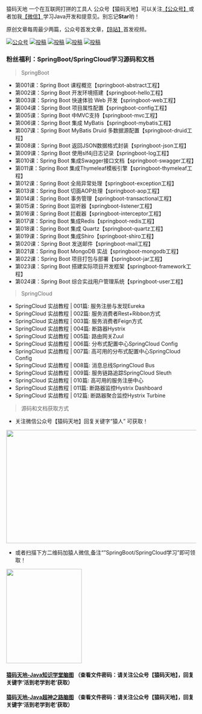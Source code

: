 猿码天地 一个在互联网打拼的工具人 公众号【猿码天地】可以关注[【公众号】](https://gitee.com/zhangbw666/img-folder/raw/master/img-wechat/%E5%BE%AE%E4%BF%A1%E5%85%AC%E4%BC%97%E5%8F%B7.jpg)或者加我[【微信】](https://gitee.com/zhangbw666/img-folder/raw/master/img-wechat/%E4%B8%AA%E4%BA%BA%E5%BE%AE%E4%BF%A1.jpg)学习Java开发和提意见。别忘记**Star**哟！

原创文章每周最少两篇，公众号首发文章，[【B站】](https://space.bilibili.com/415554856/dynamic)首发视频。

<p align="left">
  <a href="#公众号"><img src="https://img.shields.io/badge/%E5%85%AC%E4%BC%97%E5%8F%B7-%E7%8C%BF%E7%A0%81%E5%A4%A9%E5%9C%B0-yellowgreen" alt="公众号"></a>
  <a href="https://space.bilibili.com/415554856/dynamic"><img src="https://img.shields.io/badge/bilibili-哔哩哔哩-critical" alt="投稿"></a>
  <a href="https://blog.csdn.net/zbw125?spm=1000.2115.3001.5113"><img src="https://img.shields.io/badge/csdn-CSDN-red.svg" alt="投稿"></a>
  <a href="https://www.toutiao.com/c/user/token/MS4wLjABAAAAQpWOhcjG9sGH_qbn3XYSKBgJ_cG9evJJrOMfXFF8cks/"><img src="https://img.shields.io/badge/toutiao-头条-9cf" alt="投稿"></a>
  <a href="https://www.zhihu.com/people/bo-wen-tian-xia-80"><img src="https://img.shields.io/badge/zhihu-知乎-informational" alt="投稿"></a>
</p>

### 粉丝福利：SpringBoot/SpringCloud学习源码和文档

>SpringBoot

* 第001课：Spring Boot 课程概览【springboot-abstract工程】
* 第002课：Spring Boot 开发环境搭建【springboot-hello工程】
* 第003课：Spring Boot 快速体验 Web 开发【springboot-web工程】
* 第004课：Spring Boot 项目属性配置【springboot-config工程】
* 第005课：Spring Boot 中MVC支持【springboot-mvc工程】
* 第006课：Spring Boot 集成 MyBatis【springboot-mybatis工程】
* 第007课：Spring Boot  MyBatis Druid 多数据源配置【springboot-druid工程】
* 第008课：Spring Boot 返回JSON数据格式封装【springboot-json工程】
* 第009课：Spring Boot 使用slf4j日志记录【springboot-log工程】
* 第010课：Spring Boot 集成Swagger接口文档【springboot-swagger工程】
* 第011课：Spring Boot 集成Thymeleaf模板引擎【springboot-thymeleaf工程】
* 第012课：Spring Boot 全局异常处理【springboot-exception工程】
* 第013课：Spring Boot 切面AOP处理【springboot-aop工程】
* 第014课：Spring Boot 事务管理【springboot-transactional工程】
* 第015课：Spring Boot 监听器【springboot-listener工程】
* 第016课：Spring Boot 拦截器【springboot-interceptor工程】
* 第017课：Spring Boot 集成Redis【springboot-redis工程】
* 第018课：Spring Boot 集成 Quartz【springboot-quartz工程】
* 第019课：Spring Boot 集成Shiro【springboot-shiro工程】
* 第020课：Spring Boot 发送邮件【springboot-mail工程】
* 第021课：Spring Boot MongoDB 实战【springboot-mongodb工程】
* 第022课：Spring Boot 项目打包与部署【springboot-jar工程】
* 第023课：Spring Boot 搭建实际项目开发框架【springboot-framework工程】
* 第024课：Spring Boot 综合实战用户管理系统【springboot-user工程】

>SpringCloud

- SpringCloud 实战教程 | 001篇: 服务注册与发现Eureka
- SpringCloud 实战教程 | 002篇: 服务消费者Rest+Ribbon方式
- SpringCloud 实战教程 | 003篇: 服务消费者Feign方式
- SpringCloud 实战教程 | 004篇: 断路器Hystrix
- SpringCloud 实战教程 | 005篇: 路由网关Zuul
- SpringCloud 实战教程 | 006篇: 分布式配置中心SpringCloud Config
- SpringCloud 实战教程 | 007篇: 高可用的分布式配置中心SpringCloud Config
- SpringCloud 实战教程 | 008篇: 消息总线SpringCloud Bus
- SpringCloud 实战教程 | 009篇: 服务链路追踪SpringCloud Sleuth
- SpringCloud 实战教程 | 010篇: 高可用的服务注册中心
- SpringCloud 实战教程 | 011篇: 断路器监控Hystrix Dashboard
- SpringCloud 实战教程 | 012篇: 断路器聚合监控Hystrix Turbine

>源码和文档获取方式

* 关注微信公众号【猿码天地】回复关键字“猿人” 可获取！

<div align="left">
<img src="https://gitee.com/zhangbw666/img-folder/raw/master/img-wechat/%E5%BE%AE%E4%BF%A1%E5%85%AC%E4%BC%97%E5%8F%B7.jpg" height="300" width="700" >
</div>


* 或者扫描下方二维码加猿人微信,备注“”SpringBoot/SpringCloud学习”即可领取！


<div align="left">
<img src="https://gitee.com/zhangbw666/img-folder/raw/master/img-wechat/%E4%B8%AA%E4%BA%BA%E5%BE%AE%E4%BF%A1.jpg" height="250" width="200" >
</div>

#### [猿码天地-Java知识学堂脑图](https://www.processon.com/view/link/6035ed1f079129248a64a6af) （查看文件密码：请关注公众号【猿码天地】，回复关键字‘活到老学到老’获取）
#### [猿码天地-Java超神之路脑图](https://www.processon.com/view/link/6035f068e0b34d124437e0e1) （查看文件密码：请关注公众号【猿码天地】，回复关键字‘活到老学到老’获取）